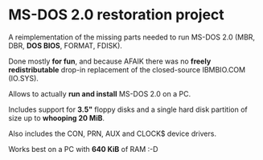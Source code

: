 # MS-DOS 2.0 restoration project

A reimplementation of the missing parts needed to run MS-DOS 2.0 (MBR, DBR, **DOS BIOS**, FORMAT, FDISK).

Done mostly **for fun**, and because AFAIK there was no **freely redistributable** drop-in replacement of the closed-source IBMBIO.COM (IO.SYS).

Allows to actually **run and install** MS-DOS 2.0 on a PC.

Includes support for **3.5"** floppy disks and a single hard disk partition of size up to **whooping 20 MiB**.

Also includes the CON, PRN, AUX and CLOCK$ device drivers.

Works best on a PC with **640 KiB** of RAM :-D

